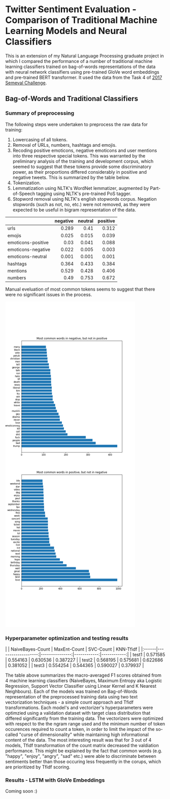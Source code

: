 # Twitter Sentiment Evaluation - Comparison of Traditional Machine Learning Models and Neural Classifiers

This is an extension of my Natural Language Processing graduate project in which I compared the performance of a number of traditional machine learning classifiers trained on bag-of-words representations of the data with neural network classifiers using pre-trained GloVe word embeddings and pre-trained BERT transformer. It used the data from the Task 4 of [2017 Semeval Challenge](http://alt.qcri.org/semeval2017/task4/). 


## Bag-of-Words and Traditional Classifiers


### Summary of preprocessing

The following steps were undertaken to preprocess the raw data for training:
1. Lowercasing of all tokens.
2. Removal of URLs, numbers, hashtags and emojis. 
3. Recoding positive emoticons, negative emoticons and user mentions into three respective special tokens. This was warranted by the preliminary analysis of the training and development corpus, which seemed to suggest that these tokens provide some discriminatory power, as their proportions differed considerably in positive and negative tweets. This is summarized by the table below.
4. Tokenization.
5. Lemmatization using NLTK's WordNet lemmatizer, augmented by Part-of-Speech tagging using NLTK's 
pre-trained PoS tagger.
6. Stopword removal using NLTK's english stopwords corpus. Negation stopwords (such as not, no, etc.) were not removed, as they were expected to be useful in bigram representation of the data.


|                    |   negative |   neutral |   positive|
|:-------------------|-----------:|----------:|-----------:|
| urls               |      0.289 |     0.41  |      0.312 |
| emojis             |      0.025 |     0.015 |      0.039 |
| emoticons-positive |      0.03  |     0.041 |      0.088 |
| emoticons-negative |      0.022 |     0.005 |      0.003 |
| emoticons-neutral  |      0.001 |     0.001 |      0.001 |
| hashtags           |      0.364 |     0.433 |      0.384 |
| mentions           |      0.529 |     0.428 |      0.406 |
| numbers            |      0.49  |     0.753 |      0.672 |


Manual eveluation of most common tokens seems to suggest that there were no significant issues in the process. 

![Preprocessing results](figures/preprocessing.png)





### Hyperparameter optimization and testing results

|       |   NaiveBayes-Count |   MaxEnt-Count |   SVC-Count |   KNN-Tfidf | |:------|-------------------:|---------------:|------------:|------------:|
| test1 |           0.571585 |       0.554163 |    0.630536 |    0.387227 |
| test2 |           0.568195 |       0.575681 |    0.622686 |    0.381052 |
| test3 |           0.554254 |       0.544365 |    0.590027 |    0.379937 |

The table above summarizes the macro-averaged F1 scores obtained from 4 machine learning classifiers (NaiveBayes, Maximum Entropy aka Logistic Regression, Support Vector Classifier using Linear Kernel and K Nearest Neighbours). Each of the models was trained on Bag-of-Words representation of the preprocessed training data using two text vectorization techniques - a simple count approach and Tfidf transformations. Each model's and vectorizer's hyperparameters were optimzied using a validation dataset with target class distribution that differed significantly from the training data. The vectorizers were optimized with respect to the the ngram range used and the minimum number of token occurences required to count a token, in order to limit the impact of the so-called "curse of dimensionality" while maintaining high informational content of the data. The most interesting result was that for 3 out of 4 models, Tfidf transformation of the count matrix decreased the valdiation performance. This might be explained by the fact that common words (e.g. "happy", "enjoy", "angry", "sad" etc.) were able to discriminate between sentiments better than those occuring less frequently in the corups, which are prioritized by Tfidf scoring. 


### Results - LSTM with GloVe Embeddings

Coming soon :)





